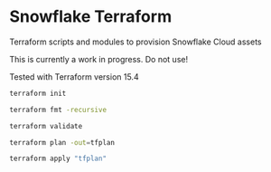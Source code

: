 # Snowflake Terraform

Terraform scripts and modules to provision Snowflake Cloud assets

This is currently a work in progress. Do not use!

Tested with Terraform version 15.4

```bash
terraform init

terraform fmt -recursive

terraform validate

terraform plan -out=tfplan

terraform apply "tfplan"
```

